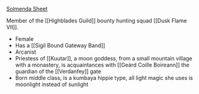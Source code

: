 [Solmenda Sheet](https://www.dndbeyond.com/characters/140237841)

Member of the [[Highblades Guild]] bounty hunting squad [[Dusk Flame VII]].

- Female
- Has a [[Sigil Bound Gateway Band]]
- Arcanist
- Priestess of [[Kuutar]], a moon goddess, from a small mountain village with a monastery, is acquaintances with [[Geàrd Coille Boireann]] the guardian of the [[Verdanfey]] gate
- Born middle class, is a kumbaya hippie type, all light magic she uses is moonlight instead of sunlight
